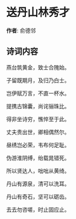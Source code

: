 # 送丹山林秀才

**作者**: 俞德邻

## 诗词内容

燕台筑黄金，致士合隗始。

子留既期月，及归乃白士。

岂伊赋万言，不直一杯水。

提携古锦囊，尚诧骊珠比。

得非坐诗穷，憔悴至于此。

丈夫贵出世，卿相偶然尔。

昼绣岂必荣，韦布何足耻。

伪游淮阴缚，绐载晁错死。

所以贤达人，咄咄从黄绮。

丹山有源泉，清可以洗耳。

丹山有奇石，坚可以砺齿。

去去勿咨嗟，时止固应止。

